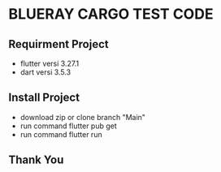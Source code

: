 # BLUERAY CARGO TEST CODE

## Requirment Project
- flutter versi 3.27.1
- dart versi 3.5.3

## Install Project
- download zip or clone branch "Main"
- run command flutter pub get
- run command flutter run

## Thank You


